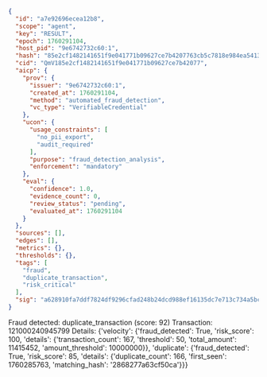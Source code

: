 ```json
{
  "id": "a7e92696ecea12b8",
  "scope": "agent",
  "key": "RESULT",
  "epoch": 1760291104,
  "host_pid": "9e6742732c60:1",
  "hash": "85e2cf1482141651f9e041771b09627ce7b4207763cb5c7818e984ea5413e367",
  "cid": "QmV185e2cf1482141651f9e041771b09627ce7b42077",
  "aicp": {
    "prov": {
      "issuer": "9e6742732c60:1",
      "created_at": 1760291104,
      "method": "automated_fraud_detection",
      "vc_type": "VerifiableCredential"
    },
    "ucon": {
      "usage_constraints": [
        "no_pii_export",
        "audit_required"
      ],
      "purpose": "fraud_detection_analysis",
      "enforcement": "mandatory"
    },
    "eval": {
      "confidence": 1.0,
      "evidence_count": 0,
      "review_status": "pending",
      "evaluated_at": 1760291104
    }
  },
  "sources": [],
  "edges": [],
  "metrics": {},
  "thresholds": {},
  "tags": [
    "fraud",
    "duplicate_transaction",
    "risk_critical"
  ],
  "sig": "a628910fa7ddf7824df9296cfad248b24dcd988ef16135dc7e713c734a5bce3d"
}
```

Fraud detected: duplicate_transaction (score: 92)
Transaction: 121000240945799
Details: {'velocity': {'fraud_detected': True, 'risk_score': 100, 'details': {'transaction_count': 167, 'threshold': 50, 'total_amount': 11415452, 'amount_threshold': 10000000}}, 'duplicate': {'fraud_detected': True, 'risk_score': 85, 'details': {'duplicate_count': 166, 'first_seen': 1760285763, 'matching_hash': '2868277a63cf50ca'}}}